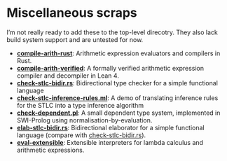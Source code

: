 # Miscellaneous scraps

I’m not really ready to add these to the top-level direcotry. They also lack
build system support and are untested for now.

- [**compile-arith-rust**](./compile-arith-rust/):
  Arithmetic expression evaluators and compilers in Rust.
- [**compile-arith-verified**](./compile-arith-verified/):
  A formally verified arithmetic expression compiler and decompiler in Lean 4.
- [**check-stlc-bidir.rs**](./check-stlc-bidir.rs):
  Bidirectional type checker for a simple functional language
- [**check-stlc-inference-rules.ml**](./check-stlc-inference-rules.ml):
  A demo of translating inference rules for the STLC into a type inference algorithm
- [**check-dependent.pl**](./check-dependent.pl):
  A small dependent type system, implemented in SWI-Prolog using normalisation-by-evaluation.
- [**elab-stlc-bidir.rs**](./elab-stlc-bidir.rs):
  Bidirectional elaborator for a simple functional language
  (compare with [check-stlc-bidir.rs](./check-stlc-bidir.rs)).
- [**eval-extensible**](./eval-extensible.ml): Extensible interpreters for
  lambda calculus and arithmetic expressions.
